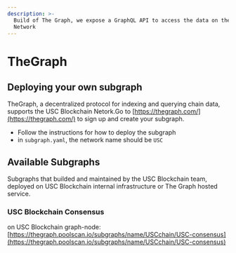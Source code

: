 ```yaml
---
description: >-
  Build of The Graph, we expose a GraphQL API to access the data on the USC Blockchain
  Network
---
```


# TheGraph

## Deploying your own subgraph

TheGraph, a decentralized protocol for indexing and querying chain data, supports the USC Blockchain Netork.Go to [https://thegraph.com/](https://thegraph.com/) to sign up and create your subgraph.

* Follow the instructions for how to deploy the subgraph
* in `subgraph.yaml`, the network name should be `USC`

## Available Subgraphs

Subgraphs that builded and maintained by the USC Blockchain team, deployed on USC Blockchain internal infrastructure or The Graph hosted service.

### USC Blockchain Consensus

on USC Blockchain graph-node: [https://thegraph.poolscan.io/subgraphs/name/USCchain/USC-consensus](https://thegraph.poolscan.io/subgraphs/name/USCchain/USC-consensus)
